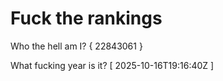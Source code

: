# Fuck the rankings

Who the hell am I?
{ 22843061 }

What fucking year is it?
[ 2025-10-16T19:16:40Z ]
